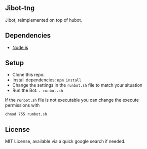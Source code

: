 Jibot-tng
---------

Jibot, reimplemented on top of hubot. 

## Dependencies

- [Node js](http://nodejs.org)

## Setup

- Clone this repo.
- Install dependencies: `npm install`
- Change the settings in the `runbot.sh` file to match your situation
- Run the Bot: `. runbot.sh`

If the `runbot.sh` file is not executable you can change the execute permissions with
    
    chmod 755 runbot.sh

## License

MIT License, available via a quick google search if needed.